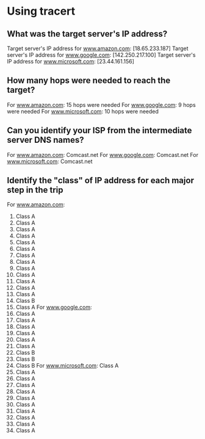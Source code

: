 # Using tracert
## What was the target server's IP address?
Target server's IP address for www.amazon.com: [18.65.233.187]
Target server's IP address for www.google.com: [142.250.217.100]
Target server's IP address for www.microsoft.com: [23.44.161.156]
## How many hops were needed to reach the target?
For www.amazon.com: 15 hops were needed
For www.google.com: 9 hops were needed
For www.microsoft.com: 10 hops were needed
## Can you identify your ISP from the intermediate server DNS names?
For www.amazon.com: Comcast.net
For www.google.com: Comcast.net
For www.microsoft.com: Comcast.net

## Identify the "class" of IP address for each major step in the trip
For www.amazon.com: 
1. Class A
2. Class A
3. Class A
4. Class A
5. Class A
6. Class A
7. Class A
8. Class A
9. Class A
10. Class A
11. Class A
12. Class A
13. Class A
14. Class B
15. Class A
For www.google.com: 
1. Class A
2. Class A
3. Class A
4. Class A
5. Class A
6. Class A
7. Class B
8. Class B
9. Class B
For www.microsoft.com: Class A
1. Class A
2. Class A
3. Class A
4. Class A
5. Class A
6. Class A
7. Class A
8. Class A
9. Class A
10. Class A